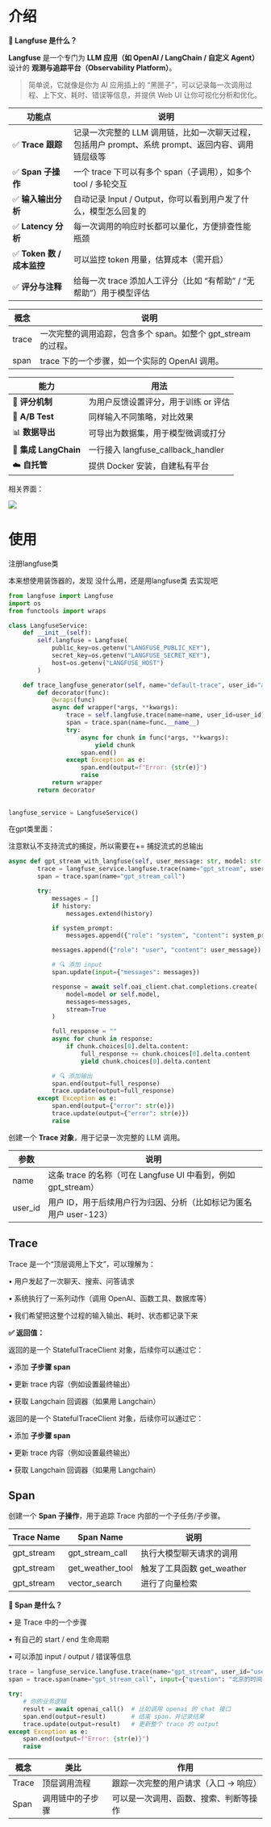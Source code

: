 

# 介绍

**🧠 Langfuse 是什么？**

**Langfuse** 是一个专门为 **LLM 应用（如 OpenAI / LangChain / 自定义 Agent）** 设计的 **观测与追踪平台（Observability Platform）**。

> 简单说，它就像是你为 AI 应用插上的 “黑匣子”，可以记录每一次调用过程、上下文、耗时、错误等信息，并提供 Web UI 让你可视化分析和优化。
> 

| **功能点** | **说明** |
| --- | --- |
| ✅ **Trace 跟踪** | 记录一次完整的 LLM 调用链，比如一次聊天过程，包括用户 prompt、系统 prompt、返回内容、调用链层级等 |
| ✅ **Span 子操作** | 一个 trace 下可以有多个 span（子调用），如多个 tool / 多轮交互 |
| ✅ **输入输出分析** | 自动记录 Input / Output，你可以看到用户发了什么，模型怎么回复的 |
| ✅ **Latency 分析** | 每一次调用的响应时长都可以量化，方便排查性能瓶颈 |
| ✅ **Token 数 / 成本监控** | 可以监控 token 用量，估算成本（需开启） |
| ✅ **评分与注释** | 给每一次 trace 添加人工评分（比如 “有帮助” / “无帮助”）用于模型评估 |

| **概念** | **说明** |
| --- | --- |
| trace | 一次完整的调用追踪，包含多个 span。如整个 gpt_stream 的过程。 |
| span | trace 下的一个步骤，如一个实际的 OpenAI 调用。 |

| **能力** | **用法** |
| --- | --- |
| 🎯 **评分机制** | 为用户反馈设置评分，用于训练 or 评估 |
| 🧪 **A/B Test** | 同样输入不同策略，对比效果 |
| 📊 **数据导出** | 可导出为数据集，用于模型微调或打分 |
| 🧱 **集成 LangChain** | 一行接入 langfuse_callback_handler |
| ☁️ **自托管** | 提供 Docker 安装，自建私有平台 |

相关界面：

![](https://cdn.jsdelivr.net/gh/jacinli/image-hosting@main/notes/20250323234357046.png)

# 使用

注册langfuse类

本来想使用装饰器的，发现 没什么用，还是用langfuse类 去实现吧

```python
from langfuse import Langfuse
import os
from functools import wraps

class LangfuseService:
    def __init__(self):
        self.langfuse = Langfuse(
            public_key=os.getenv("LANGFUSE_PUBLIC_KEY"),
            secret_key=os.getenv("LANGFUSE_SECRET_KEY"),
            host=os.getenv("LANGFUSE_HOST")
        )

    def trace_langfuse_generator(self, name="default-trace", user_id="anonymous"):
        def decorator(func):
            @wraps(func)
            async def wrapper(*args, **kwargs):
                trace = self.langfuse.trace(name=name, user_id=user_id)
                span = trace.span(name=func.__name__)
                try:
                    async for chunk in func(*args, **kwargs):
                        yield chunk
                    span.end()
                except Exception as e:
                    span.end(output=f"Error: {str(e)}")
                    raise
            return wrapper
        return decorator
        
    
langfuse_service = LangfuseService()
```

在gpt类里面：

注意默认不支持流式的捕捉，所以需要在+= 捕捉流式的总输出

```python
async def gpt_stream_with_langfuse(self, user_message: str, model: str = None, history: list[dict] = [], system_prompt: str = ""):
        trace = langfuse_service.langfuse.trace(name="gpt_stream", user_id="user-123")
        span = trace.span(name="gpt_stream_call")

        try:
            messages = []
            if history:
                messages.extend(history)

            if system_prompt:
                messages.append({"role": "system", "content": system_prompt})

            messages.append({"role": "user", "content": user_message})

            # 🔍 添加 input
            span.update(input={"messages": messages})

            response = await self.oai_client.chat.completions.create(
                model=model or self.model,
                messages=messages,
                stream=True
            )

            full_response = ""
            async for chunk in response:
                if chunk.choices[0].delta.content:
                    full_response += chunk.choices[0].delta.content
                    yield chunk.choices[0].delta.content

            # 🔍 添加输出
            span.end(output=full_response)
            trace.update(output=full_response)
        except Exception as e:
            span.end(output={"error": str(e)})
            trace.update(output={"error": str(e)})
            raise
```

创建一个 **Trace 对象**，用于记录一次完整的 LLM 调用。

| **参数** | **说明** |
| --- | --- |
| name | 这条 trace 的名称（可在 Langfuse UI 中看到，例如 gpt_stream） |
| user_id | 用户 ID，用于后续用户行为归因、分析（比如标记为匿名用户 user-123） |

## Trace

Trace 是一个“顶层调用上下文”，可以理解为：

•	用户发起了一次聊天、搜索、问答请求

•	系统执行了一系列动作（调用 OpenAI、函数工具、数据库等）

•	我们希望把这整个过程的输入输出、耗时、状态都记录下来

**✅ 返回值：**

返回的是一个 StatefulTraceClient 对象，后续你可以通过它：

•	添加 **子步骤 span**

•	更新 trace 内容（例如设置最终输出）

•	获取 Langchain 回调器（如果用 Langchain）

返回的是一个 StatefulTraceClient 对象，后续你可以通过它：

•	添加 **子步骤 span**

•	更新 trace 内容（例如设置最终输出）

•	获取 Langchain 回调器（如果用 Langchain）

## Span

创建一个 **Span 子操作**，用于追踪 Trace 内部的一个子任务/子步骤。

| **Trace Name** | **Span Name** | **说明** |
| --- | --- | --- |
| gpt_stream | gpt_stream_call | 执行大模型聊天请求的调用 |
| gpt_stream | get_weather_tool | 触发了工具函数 get_weather |
| gpt_stream | vector_search | 进行了向量检索 |

**📘 Span 是什么？**

•	是 Trace 中的一个步骤

•	有自己的 start / end 生命周期

•	可以添加 input / output / 错误等信息

```python
trace = langfuse_service.langfuse.trace(name="gpt_stream", user_id="user-123")
span = trace.span(name="gpt_stream_call", input={"question": "北京的时间是多少？"})

try:
    # 你的业务逻辑
    result = await openai_call()  # 比如调用 openai 的 chat 接口
    span.end(output=result)       # 结束 span，并记录结果
    trace.update(output=result)   # 更新整个 trace 的 output
except Exception as e:
    span.end(output=f"Error: {str(e)}")
    raise
```

| **概念** | **类比** | **作用** |
| --- | --- | --- |
| Trace | 顶层调用流程 | 跟踪一次完整的用户请求（入口 -> 响应） |
| Span | 调用链中的子步骤 | 可以是一次调用、函数、搜索、判断等操作 |